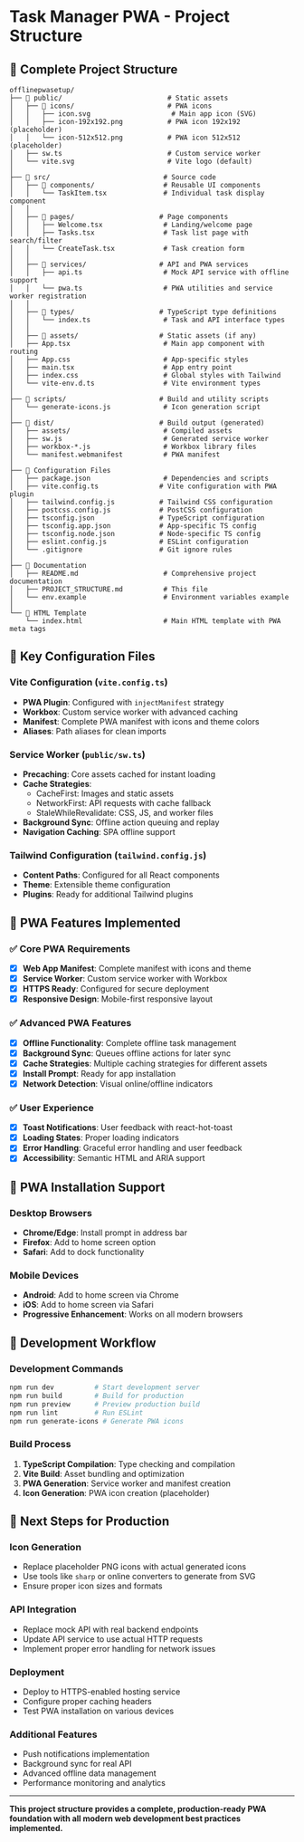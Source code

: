 # Task Manager PWA - Project Structure

## 📁 Complete Project Structure

```
offlinepwasetup/
├── 📁 public/                          # Static assets
│   ├── 📁 icons/                       # PWA icons
│   │   ├── icon.svg                    # Main app icon (SVG)
│   │   ├── icon-192x192.png           # PWA icon 192x192 (placeholder)
│   │   └── icon-512x512.png           # PWA icon 512x512 (placeholder)
│   ├── sw.ts                          # Custom service worker
│   └── vite.svg                       # Vite logo (default)
│
├── 📁 src/                            # Source code
│   ├── 📁 components/                 # Reusable UI components
│   │   └── TaskItem.tsx              # Individual task display component
│   │
│   ├── 📁 pages/                     # Page components
│   │   ├── Welcome.tsx               # Landing/welcome page
│   │   ├── Tasks.tsx                 # Task list page with search/filter
│   │   └── CreateTask.tsx            # Task creation form
│   │
│   ├── 📁 services/                  # API and PWA services
│   │   ├── api.ts                    # Mock API service with offline support
│   │   └── pwa.ts                    # PWA utilities and service worker registration
│   │
│   ├── 📁 types/                     # TypeScript type definitions
│   │   └── index.ts                  # Task and API interface types
│   │
│   ├── 📁 assets/                    # Static assets (if any)
│   ├── App.tsx                       # Main app component with routing
│   ├── App.css                       # App-specific styles
│   ├── main.tsx                      # App entry point
│   ├── index.css                     # Global styles with Tailwind
│   └── vite-env.d.ts                 # Vite environment types
│
├── 📁 scripts/                       # Build and utility scripts
│   └── generate-icons.js             # Icon generation script
│
├── 📁 dist/                          # Build output (generated)
│   ├── assets/                       # Compiled assets
│   ├── sw.js                         # Generated service worker
│   ├── workbox-*.js                  # Workbox library files
│   └── manifest.webmanifest          # PWA manifest
│
├── 📄 Configuration Files
│   ├── package.json                  # Dependencies and scripts
│   ├── vite.config.ts               # Vite configuration with PWA plugin
│   ├── tailwind.config.js           # Tailwind CSS configuration
│   ├── postcss.config.js            # PostCSS configuration
│   ├── tsconfig.json                # TypeScript configuration
│   ├── tsconfig.app.json            # App-specific TS config
│   ├── tsconfig.node.json           # Node-specific TS config
│   ├── eslint.config.js             # ESLint configuration
│   └── .gitignore                   # Git ignore rules
│
├── 📄 Documentation
│   ├── README.md                     # Comprehensive project documentation
│   ├── PROJECT_STRUCTURE.md          # This file
│   └── env.example                   # Environment variables example
│
└── 📄 HTML Template
    └── index.html                    # Main HTML template with PWA meta tags
```

## 🔧 Key Configuration Files

### Vite Configuration (`vite.config.ts`)
- **PWA Plugin**: Configured with `injectManifest` strategy
- **Workbox**: Custom service worker with advanced caching
- **Manifest**: Complete PWA manifest with icons and theme colors
- **Aliases**: Path aliases for clean imports

### Service Worker (`public/sw.ts`)
- **Precaching**: Core assets cached for instant loading
- **Cache Strategies**:
  - CacheFirst: Images and static assets
  - NetworkFirst: API requests with cache fallback
  - StaleWhileRevalidate: CSS, JS, and worker files
- **Background Sync**: Offline action queuing and replay
- **Navigation Caching**: SPA offline support

### Tailwind Configuration (`tailwind.config.js`)
- **Content Paths**: Configured for all React components
- **Theme**: Extensible theme configuration
- **Plugins**: Ready for additional Tailwind plugins

## 🚀 PWA Features Implemented

### ✅ Core PWA Requirements
- [x] **Web App Manifest**: Complete manifest with icons and theme
- [x] **Service Worker**: Custom service worker with Workbox
- [x] **HTTPS Ready**: Configured for secure deployment
- [x] **Responsive Design**: Mobile-first responsive layout

### ✅ Advanced PWA Features
- [x] **Offline Functionality**: Complete offline task management
- [x] **Background Sync**: Queues offline actions for later sync
- [x] **Cache Strategies**: Multiple caching strategies for different assets
- [x] **Install Prompt**: Ready for app installation
- [x] **Network Detection**: Visual online/offline indicators

### ✅ User Experience
- [x] **Toast Notifications**: User feedback with react-hot-toast
- [x] **Loading States**: Proper loading indicators
- [x] **Error Handling**: Graceful error handling and user feedback
- [x] **Accessibility**: Semantic HTML and ARIA support

## 📱 PWA Installation Support

### Desktop Browsers
- **Chrome/Edge**: Install prompt in address bar
- **Firefox**: Add to home screen option
- **Safari**: Add to dock functionality

### Mobile Devices
- **Android**: Add to home screen via Chrome
- **iOS**: Add to home screen via Safari
- **Progressive Enhancement**: Works on all modern browsers

## 🔄 Development Workflow

### Development Commands
```bash
npm run dev          # Start development server
npm run build        # Build for production
npm run preview      # Preview production build
npm run lint         # Run ESLint
npm run generate-icons # Generate PWA icons
```

### Build Process
1. **TypeScript Compilation**: Type checking and compilation
2. **Vite Build**: Asset bundling and optimization
3. **PWA Generation**: Service worker and manifest creation
4. **Icon Generation**: PWA icon creation (placeholder)

## 🎯 Next Steps for Production

### Icon Generation
- Replace placeholder PNG icons with actual generated icons
- Use tools like `sharp` or online converters to generate from SVG
- Ensure proper icon sizes and formats

### API Integration
- Replace mock API with real backend endpoints
- Update API service to use actual HTTP requests
- Implement proper error handling for network issues

### Deployment
- Deploy to HTTPS-enabled hosting service
- Configure proper caching headers
- Test PWA installation on various devices

### Additional Features
- Push notifications implementation
- Background sync for real API
- Advanced offline data management
- Performance monitoring and analytics

---

**This project structure provides a complete, production-ready PWA foundation with all modern web development best practices implemented.**
